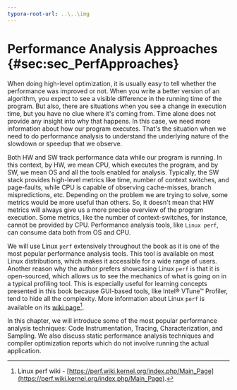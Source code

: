 ```yaml
---
typora-root-url: ..\..\img
---
```


# Performance Analysis Approaches {#sec:sec_PerfApproaches}

When doing high-level optimization, it is usually easy to tell whether the performance was improved or not. When you write a better version of an algorithm, you expect to see a visible difference in the running time of the program. But also, there are situations when you see a change in execution time, but you have no clue where it's coming from. Time alone does not provide any insight into why that happens. In this case, we need more information about how our program executes. That's the situation when we need to do performance analysis to understand the underlying nature of the slowdown or speedup that we observe.

Both HW and SW track performance data while our program is running. In this context, by HW, we mean CPU, which executes the program, and by SW, we mean OS and all the tools enabled for analysis. Typically, the SW stack provides high-level metrics like time, number of context switches, and page-faults, while CPU is capable of observing cache-misses, branch mispredictions, etc. Depending on the problem we are trying to solve, some metrics would be more useful than others. So, it doesn't mean that HW metrics will always give us a more precise overview of the program execution. Some metrics, like the number of context-switches, for instance, cannot be provided by CPU. Performance analysis tools, like `Linux perf`, can consume data both from OS and CPU. 

We will use Linux `perf` extensively throughout the book as it is one of the most popular performance analysis tools. This tool is available on most Linux distributions, which makes it accessible for a wide range of users. Another reason why the author prefers showcasing Linux `perf` is that it is open-sourced, which allows us to see the mechanics of what is going on in a typical profiling tool. This is especially useful for learning concepts presented in this book because GUI-based tools, like Intel® VTune™ Profiler, tend to hide all the complexity. More information about Linux `perf` is available on its [wiki page](https://perf.wiki.kernel.org/index.php/Main_Page)[^1].

In this chapter, we will introduce some of the most popular performance analysis techniques: Code Instrumentation, Tracing, Characterization, and Sampling. We also discuss static performance analysis techniques and compiler optimization reports which do not involve running the actual application.

[^1]: Linux perf wiki - [https://perf.wiki.kernel.org/index.php/Main_Page](https://perf.wiki.kernel.org/index.php/Main_Page).
